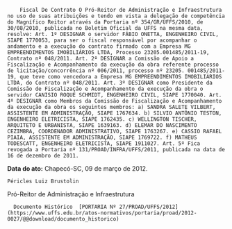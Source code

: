         Fiscal De Contrato O Pró-Reitor de Administração e Infraestrutura no uso de suas atribuições e tendo em vista a delegação de competência do Magnífico Reitor através da Portaria nº 354/GR/UFFS/2010, de 30/08/2010, publicada no Boletim Oficial da UFFS na mesma data, resolve: Art. 1º DESIGNAR o servidor FÁBIO ONETTA, ENGENHEIRO CIVIL, SIAPE 1770053, para ser o fiscal responsável por acompanhar o andamento e a execução do contrato firmado com a Empresa MG EMPREENDIMENTOS IMOBILIÁRIOS LTDA, Processo 23205.001485/2011-19, Contrato nº 048/2011. Art. 2º DESIGNAR a Comissão de Apoio a Fiscalização e Acompanhamento da execução da obra referente processo de licitação/concorrência nº 006/2011, processo nº 23205. 001485/2011-19, que teve como vencedora a Empresa MG EMPREENDIMENTOS IMOBILIÁRIOS LTDA, do Contrato nº 048/2011. Art. 3º DESIGNAR como Presidente da Comissão de Fiscalização e Acompanhamento da execução da obra o servidor CANISIO ROQUE SCHMIDT, ENGENHEIRO CIVIL, SIAPE 1770040. Art. 4º DESIGNAR como Membros da Comissão de Fiscalização e Acompanhamento da execução da obra os seguintes membros: a) SANDRA SALETE VILBERT, ASSISTENTE EM ADMINISTRAÇÃO, SIAPE 1767634. b) SILVIO ANTÔNIO TESTON, ENGENHEIRO ELETRICISTA, SIAPE 1762435. c) WELLINGTON TISCHER, ARQUITETO E URBANISTA, SIAPE 1639163. d) ELEMAR DO NASCIMENTO CEZIMBRA, COORDENADOR ADMINISTRATIVO, SIAPE 1763267. e) CASSIO RAFAEL PIAIA, ASSISTENTE EM ADMINISTRAÇÃO, SIAPE 1769722. f) MATHEUS TODESCATT, ENGENHEIRO ELETRICISTA, SIAPE 1911027. Art. 5º Fica revogada a Portaria nº 131/PROAD/INFRA/UFFS/2011, publicada na data de 16 de dezembro de 2011. 

   **Data do ato:** Chapecó-SC, 09 de março de 2012.   
 

    Péricles Luiz Brustolin   
 Pró-Reitor de Administração e Infraestrutura 

      Documento Histórico  [PORTARIA Nº 27/PROAD/UFFS/2012](https://www.uffs.edu.br/atos-normativos/portaria/proad/2012-0027/@@download/documento_historico)     
      